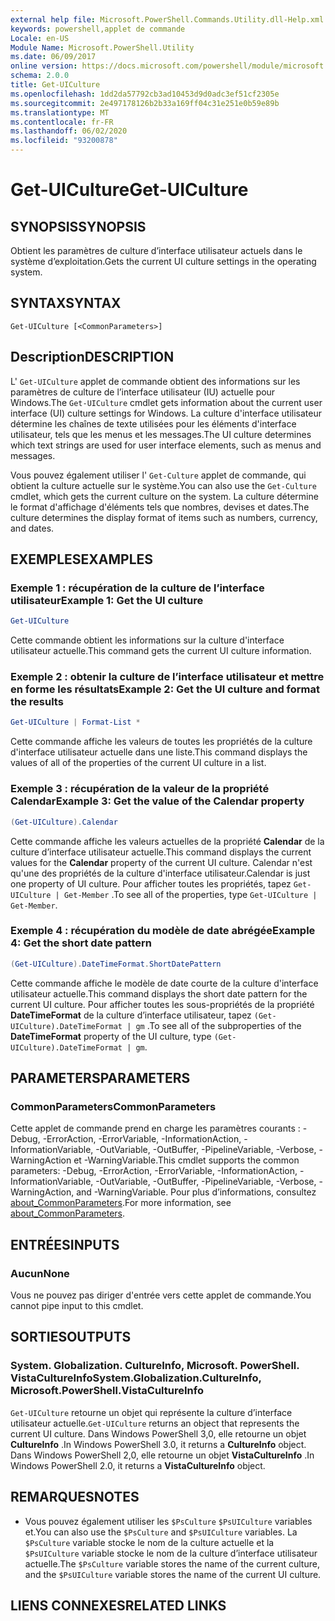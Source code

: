 ```yaml
---
external help file: Microsoft.PowerShell.Commands.Utility.dll-Help.xml
keywords: powershell,applet de commande
Locale: en-US
Module Name: Microsoft.PowerShell.Utility
ms.date: 06/09/2017
online version: https://docs.microsoft.com/powershell/module/microsoft.powershell.utility/get-uiculture?view=powershell-6&WT.mc_id=ps-gethelp
schema: 2.0.0
title: Get-UICulture
ms.openlocfilehash: 1dd2da57792cb3ad10453d9d0adc3ef51cf2305e
ms.sourcegitcommit: 2e497178126b2b33a169ff04c31e251e0b59e89b
ms.translationtype: MT
ms.contentlocale: fr-FR
ms.lasthandoff: 06/02/2020
ms.locfileid: "93200878"
---
```

# <span data-ttu-id="158b8-103">Get-UICulture</span><span class="sxs-lookup"><span data-stu-id="158b8-103">Get-UICulture</span></span>

## <span data-ttu-id="158b8-104">SYNOPSIS</span><span class="sxs-lookup"><span data-stu-id="158b8-104">SYNOPSIS</span></span>
<span data-ttu-id="158b8-105">Obtient les paramètres de culture d’interface utilisateur actuels dans le système d’exploitation.</span><span class="sxs-lookup"><span data-stu-id="158b8-105">Gets the current UI culture settings in the operating system.</span></span>

## <span data-ttu-id="158b8-106">SYNTAX</span><span class="sxs-lookup"><span data-stu-id="158b8-106">SYNTAX</span></span>

```
Get-UICulture [<CommonParameters>]
```

## <span data-ttu-id="158b8-107">Description</span><span class="sxs-lookup"><span data-stu-id="158b8-107">DESCRIPTION</span></span>

<span data-ttu-id="158b8-108">L' `Get-UICulture` applet de commande obtient des informations sur les paramètres de culture de l’interface utilisateur (IU) actuelle pour Windows.</span><span class="sxs-lookup"><span data-stu-id="158b8-108">The `Get-UICulture` cmdlet gets information about the current user interface (UI) culture settings for Windows.</span></span>
<span data-ttu-id="158b8-109">La culture d'interface utilisateur détermine les chaînes de texte utilisées pour les éléments d'interface utilisateur, tels que les menus et les messages.</span><span class="sxs-lookup"><span data-stu-id="158b8-109">The UI culture determines which text strings are used for user interface elements, such as menus and messages.</span></span>

<span data-ttu-id="158b8-110">Vous pouvez également utiliser l' `Get-Culture` applet de commande, qui obtient la culture actuelle sur le système.</span><span class="sxs-lookup"><span data-stu-id="158b8-110">You can also use the `Get-Culture` cmdlet, which gets the current culture on the system.</span></span>
<span data-ttu-id="158b8-111">La culture détermine le format d'affichage d'éléments tels que nombres, devises et dates.</span><span class="sxs-lookup"><span data-stu-id="158b8-111">The culture determines the display format of items such as numbers, currency, and dates.</span></span>

## <span data-ttu-id="158b8-112">EXEMPLES</span><span class="sxs-lookup"><span data-stu-id="158b8-112">EXAMPLES</span></span>

### <span data-ttu-id="158b8-113">Exemple 1 : récupération de la culture de l’interface utilisateur</span><span class="sxs-lookup"><span data-stu-id="158b8-113">Example 1: Get the UI culture</span></span>

```powershell
Get-UICulture
```

<span data-ttu-id="158b8-114">Cette commande obtient les informations sur la culture d'interface utilisateur actuelle.</span><span class="sxs-lookup"><span data-stu-id="158b8-114">This command gets the current UI culture information.</span></span>

### <span data-ttu-id="158b8-115">Exemple 2 : obtenir la culture de l’interface utilisateur et mettre en forme les résultats</span><span class="sxs-lookup"><span data-stu-id="158b8-115">Example 2: Get the UI culture and format the results</span></span>

```powershell
Get-UICulture | Format-List *
```

<span data-ttu-id="158b8-116">Cette commande affiche les valeurs de toutes les propriétés de la culture d'interface utilisateur actuelle dans une liste.</span><span class="sxs-lookup"><span data-stu-id="158b8-116">This command displays the values of all of the properties of the current UI culture in a list.</span></span>

### <span data-ttu-id="158b8-117">Exemple 3 : récupération de la valeur de la propriété Calendar</span><span class="sxs-lookup"><span data-stu-id="158b8-117">Example 3: Get the value of the Calendar property</span></span>

```powershell
(Get-UICulture).Calendar
```

<span data-ttu-id="158b8-118">Cette commande affiche les valeurs actuelles de la propriété **Calendar** de la culture d’interface utilisateur actuelle.</span><span class="sxs-lookup"><span data-stu-id="158b8-118">This command displays the current values for the **Calendar** property of the current UI culture.</span></span>
<span data-ttu-id="158b8-119">Calendar n'est qu'une des propriétés de la culture d'interface utilisateur.</span><span class="sxs-lookup"><span data-stu-id="158b8-119">Calendar is just one property of UI culture.</span></span>
<span data-ttu-id="158b8-120">Pour afficher toutes les propriétés, tapez `Get-UICulture | Get-Member` .</span><span class="sxs-lookup"><span data-stu-id="158b8-120">To see all of the properties, type `Get-UICulture | Get-Member`.</span></span>

### <span data-ttu-id="158b8-121">Exemple 4 : récupération du modèle de date abrégée</span><span class="sxs-lookup"><span data-stu-id="158b8-121">Example 4: Get the short date pattern</span></span>

```powershell
(Get-UICulture).DateTimeFormat.ShortDatePattern
```

<span data-ttu-id="158b8-122">Cette commande affiche le modèle de date courte de la culture d'interface utilisateur actuelle.</span><span class="sxs-lookup"><span data-stu-id="158b8-122">This command displays the short date pattern for the current UI culture.</span></span>
<span data-ttu-id="158b8-123">Pour afficher toutes les sous-propriétés de la propriété **DateTimeFormat** de la culture d’interface utilisateur, tapez `(Get-UICulture).DateTimeFormat | gm` .</span><span class="sxs-lookup"><span data-stu-id="158b8-123">To see all of the subproperties of the **DateTimeFormat** property of the UI culture, type `(Get-UICulture).DateTimeFormat | gm`.</span></span>

## <span data-ttu-id="158b8-124">PARAMETERS</span><span class="sxs-lookup"><span data-stu-id="158b8-124">PARAMETERS</span></span>

### <span data-ttu-id="158b8-125">CommonParameters</span><span class="sxs-lookup"><span data-stu-id="158b8-125">CommonParameters</span></span>

<span data-ttu-id="158b8-126">Cette applet de commande prend en charge les paramètres courants : -Debug, -ErrorAction, -ErrorVariable, -InformationAction, -InformationVariable, -OutVariable, -OutBuffer, -PipelineVariable, -Verbose, -WarningAction et -WarningVariable.</span><span class="sxs-lookup"><span data-stu-id="158b8-126">This cmdlet supports the common parameters: -Debug, -ErrorAction, -ErrorVariable, -InformationAction, -InformationVariable, -OutVariable, -OutBuffer, -PipelineVariable, -Verbose, -WarningAction, and -WarningVariable.</span></span> <span data-ttu-id="158b8-127">Pour plus d’informations, consultez [about_CommonParameters](../Microsoft.PowerShell.Core/About/about_CommonParameters.md).</span><span class="sxs-lookup"><span data-stu-id="158b8-127">For more information, see [about_CommonParameters](../Microsoft.PowerShell.Core/About/about_CommonParameters.md).</span></span>

## <span data-ttu-id="158b8-128">ENTRÉES</span><span class="sxs-lookup"><span data-stu-id="158b8-128">INPUTS</span></span>

### <span data-ttu-id="158b8-129">Aucun</span><span class="sxs-lookup"><span data-stu-id="158b8-129">None</span></span>

<span data-ttu-id="158b8-130">Vous ne pouvez pas diriger d'entrée vers cette applet de commande.</span><span class="sxs-lookup"><span data-stu-id="158b8-130">You cannot pipe input to this cmdlet.</span></span>

## <span data-ttu-id="158b8-131">SORTIES</span><span class="sxs-lookup"><span data-stu-id="158b8-131">OUTPUTS</span></span>

### <span data-ttu-id="158b8-132">System. Globalization. CultureInfo, Microsoft. PowerShell. VistaCultureInfo</span><span class="sxs-lookup"><span data-stu-id="158b8-132">System.Globalization.CultureInfo, Microsoft.PowerShell.VistaCultureInfo</span></span>

<span data-ttu-id="158b8-133">`Get-UICulture` retourne un objet qui représente la culture d’interface utilisateur actuelle.</span><span class="sxs-lookup"><span data-stu-id="158b8-133">`Get-UICulture` returns an object that represents the current UI culture.</span></span>
<span data-ttu-id="158b8-134">Dans Windows PowerShell 3,0, elle retourne un objet **CultureInfo** .</span><span class="sxs-lookup"><span data-stu-id="158b8-134">In Windows PowerShell 3.0, it returns a **CultureInfo** object.</span></span>
<span data-ttu-id="158b8-135">Dans Windows PowerShell 2,0, elle retourne un objet **VistaCultureInfo** .</span><span class="sxs-lookup"><span data-stu-id="158b8-135">In Windows PowerShell 2.0, it returns a **VistaCultureInfo** object.</span></span>

## <span data-ttu-id="158b8-136">REMARQUES</span><span class="sxs-lookup"><span data-stu-id="158b8-136">NOTES</span></span>

- <span data-ttu-id="158b8-137">Vous pouvez également utiliser les `$PsCulture` `$PsUICulture` variables et.</span><span class="sxs-lookup"><span data-stu-id="158b8-137">You can also use the `$PsCulture` and `$PsUICulture` variables.</span></span> <span data-ttu-id="158b8-138">La `$PsCulture` variable stocke le nom de la culture actuelle et la `$PsUICulture` variable stocke le nom de la culture d’interface utilisateur actuelle.</span><span class="sxs-lookup"><span data-stu-id="158b8-138">The `$PsCulture` variable stores the name of the current culture, and the `$PsUICulture` variable stores the name of the current UI culture.</span></span>

## <span data-ttu-id="158b8-139">LIENS CONNEXES</span><span class="sxs-lookup"><span data-stu-id="158b8-139">RELATED LINKS</span></span>
